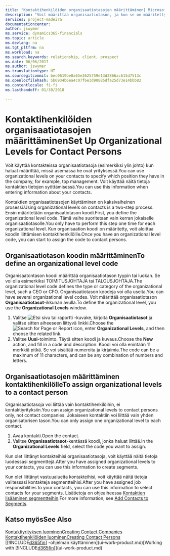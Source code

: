 ```yaml
---
title: "Kontaktihenkilöiden organisaatiotasojen määrittäminen| Microsoft Docs"
description: "Voit määrittää organisaatiotason, ja kun se on määritetty kontaktille, voit ilmaista sen avulla, mikä on kontaktin asema yrityksessä (esimerkiksi ylin johto)."
services: project-madeira
documentationcenter: 
author: jswymer
ms.service: dynamics365-financials
ms.topic: article
ms.devlang: na
ms.tgt_pltfrm: na
ms.workload: na
ms.search.keywords: relationship, client, prospect
ms.date: 06/06/2017
ms.author: jswymer
ms.translationtype: HT
ms.sourcegitcommit: bec0619be0a65e3625759e13d2866ac615d7513c
ms.openlocfilehash: 5b6934b6ea4c07f6e3d90885dfa25d73e14bbb82
ms.contentlocale: fi-fi
ms.lasthandoff: 01/30/2018

---
```

# <a name="set-up-organizational-levels-for-contact-persons"></a><span data-ttu-id="7e4b0-103">Kontaktihenkilöiden organisaatiotasojen määrittäminen</span><span class="sxs-lookup"><span data-stu-id="7e4b0-103">Set Up Organizational Levels for Contact Persons</span></span>
<span data-ttu-id="7e4b0-104">Voit käyttää kontakteissa organisaatiotasoja (esimerkiksi ylin johto) kun haluat määrittää, missä asemassa he ovat yrityksessä.</span><span class="sxs-lookup"><span data-stu-id="7e4b0-104">You can use organizational levels on your contacts to specify which position they have in the company, for example, top management.</span></span> <span data-ttu-id="7e4b0-105">Voit käyttää näitä tietoja kontaktien tietojen syöttämisessä.</span><span class="sxs-lookup"><span data-stu-id="7e4b0-105">You can use this information when entering information about your contacts.</span></span>

<span data-ttu-id="7e4b0-106">Kontaktien organisaatiotasojen käyttäminen on kaksivaiheinen prosessi.</span><span class="sxs-lookup"><span data-stu-id="7e4b0-106">Using organizational levels on contacts is a two-step process.</span></span> <span data-ttu-id="7e4b0-107">Ensin määritetään organisaatiotason koodi.</span><span class="sxs-lookup"><span data-stu-id="7e4b0-107">First, you define the organizational level code.</span></span> <span data-ttu-id="7e4b0-108">Tämä vaihe suoritetaan vain kerran jokaiselle organisaatiotasolle.</span><span class="sxs-lookup"><span data-stu-id="7e4b0-108">You only have to perform this step one time for each organizational level.</span></span> <span data-ttu-id="7e4b0-109">Kun organisaation koodi on määritetty, voit aloittaa koodin liittämisen kontaktihenkilöille.</span><span class="sxs-lookup"><span data-stu-id="7e4b0-109">Once you have an organizational level code, you can start to assign the code to contact persons.</span></span>

## <a name="to-define-an-organizational-level-code"></a><span data-ttu-id="7e4b0-110">Organisaatiotason koodin määrittäminen</span><span class="sxs-lookup"><span data-stu-id="7e4b0-110">To define an organizational level code</span></span>
<span data-ttu-id="7e4b0-111">Organisaatontason koodi määrittää organisaatiotason tyypin tai luokan. Se voi olla esimerkiksi TOIMITUSJOHTAJA tai TALOUSJOHTAJA.</span><span class="sxs-lookup"><span data-stu-id="7e4b0-111">The organizational level code defines the type or category of the organizational level, such a CEO  or CFO.</span></span> <span data-ttu-id="7e4b0-112">Organisaatiotason koodeja voi olla useita.</span><span class="sxs-lookup"><span data-stu-id="7e4b0-112">You can have several organizational level codes.</span></span> <span data-ttu-id="7e4b0-113">Voit määrittää organisaatiotason **Organisaatiotasot**-ikkunan avulla.</span><span class="sxs-lookup"><span data-stu-id="7e4b0-113">To define the organizational level, you use the **Organizational Levels** window.</span></span>

1. <span data-ttu-id="7e4b0-114">Valitse ![Etsi sivu tai raportti](media/ui-search/search_small.png "Etsi sivu tai raportti -kuvake") -kuvake, kirjoita **Organisaatiotasot** ja valitse sitten aiheeseen liittyvä linkki.</span><span class="sxs-lookup"><span data-stu-id="7e4b0-114">Choose the ![Search for Page or Report](media/ui-search/search_small.png "Search for Page or Report icon") icon, enter **Organizational Levels**, and then choose the related link.</span></span>
2. <span data-ttu-id="7e4b0-115">Valitse **Uusi**-toiminto. Täytä sitten koodi ja kuvaus.</span><span class="sxs-lookup"><span data-stu-id="7e4b0-115">Choose the **New** action, and fill in a code and description.</span></span> <span data-ttu-id="7e4b0-116">Koodi voi olla enintään 11 merkkiä pitkä. Se voi sisältää numeroita ja kirjaimia.</span><span class="sxs-lookup"><span data-stu-id="7e4b0-116">The code can be a maximum of 11 characters, and can be any combination of numbers and letters.</span></span>

## <a name="to-assign-organizational-levels-to-a-contact-person"></a><span data-ttu-id="7e4b0-117">Organisaatiotasojen määrittäminen kontaktihenkilölle</span><span class="sxs-lookup"><span data-stu-id="7e4b0-117">To assign organizational levels to a contact person</span></span>
<span data-ttu-id="7e4b0-118">Organisaatiotasoja voi liittää vain kontaktihenkilöihin, ei kontaktiyrityksiin.</span><span class="sxs-lookup"><span data-stu-id="7e4b0-118">You can assign organizational levels to contact persons only, not contact companies.</span></span> <span data-ttu-id="7e4b0-119">Jokaiseen kontaktiin voi liittää vain yhden organisatorisen tason.</span><span class="sxs-lookup"><span data-stu-id="7e4b0-119">You can only assign one organizational level to each contact.</span></span>

1. <span data-ttu-id="7e4b0-120">Avaa kontakti.</span><span class="sxs-lookup"><span data-stu-id="7e4b0-120">Open the contact.</span></span>
2. <span data-ttu-id="7e4b0-121">Valitse **Organisaatiotasot**-kentässä koodi, jonka haluat liittää.</span><span class="sxs-lookup"><span data-stu-id="7e4b0-121">In the **Organizational Levels** field, select the code you want to assign.</span></span>

<span data-ttu-id="7e4b0-122">Kun olet liittänyt kontakteihisi organisaatiotasoja, voit käyttää näitä tietoja luodessasi segmenttejä.</span><span class="sxs-lookup"><span data-stu-id="7e4b0-122">After you have assigned organizational levels to your contacts, you can use this information to create segments.</span></span>

<span data-ttu-id="7e4b0-123">Kun olet liittänyt vastuualueita kontakteihisi, voit käyttää näitä tietoja valitessasi kontakteja segmentteihisi.</span><span class="sxs-lookup"><span data-stu-id="7e4b0-123">After you have assigned job responsibilities to your contacts, you can use this information to select contacts for your segments.</span></span> <span data-ttu-id="7e4b0-124">Lisätietoja on ohjeaiheessa [Kontaktien lisääminen segmentteihin](marketing-add-contact-segment.md).</span><span class="sxs-lookup"><span data-stu-id="7e4b0-124">For more information, see [Add Contacts to Segments](marketing-add-contact-segment.md).</span></span>

## <a name="see-also"></a><span data-ttu-id="7e4b0-125">Katso myös</span><span class="sxs-lookup"><span data-stu-id="7e4b0-125">See Also</span></span>
[<span data-ttu-id="7e4b0-126">Kontaktiyrityksen luominen</span><span class="sxs-lookup"><span data-stu-id="7e4b0-126">Creating Contact Companies</span></span>](marketing-create-contact-companies.md)  
[<span data-ttu-id="7e4b0-127">Kontaktihenkilöiden luominen</span><span class="sxs-lookup"><span data-stu-id="7e4b0-127">Creating Contact Persons</span></span>](marketing-create-contact-persons.md)  
<span data-ttu-id="7e4b0-128">[[!INCLUDE[d365fin](includes/d365fin_md.md)] -ohjelman käyttäminen](ui-work-product.md)</span><span class="sxs-lookup"><span data-stu-id="7e4b0-128">[Working with [!INCLUDE[d365fin](includes/d365fin_md.md)]](ui-work-product.md)</span></span>  

